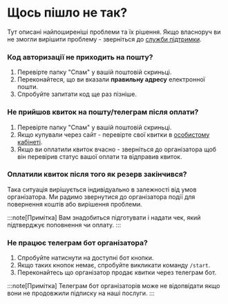 # Щось пішло не так?

Тут описані найпоширеніші проблеми та їх рішення. Якщо власноруч ви не змогли вирішити проблему - зверніться до [служби підтримки](/docs/customer/support).

### Код авторизації не приходить на пошту?
1. Перевірте папку "Спам" у вашій поштовій скриньці.
2. Переконайтеся, що ви вказали **правильну адресу** електронної пошти.
3. Спробуйте запитати код ще раз пізніше.


### Не прийшов квиток на пошту/телеграм після оплати?
1. Перевірте папку "Спам" у вашій поштовій скриньці.
2. Якщо купували через сайт - перевірте свої квитки в [особистому кабінеті](https://gligle.app/tickets).
3. Якщо ви оплатили квиток вчасно - зверніться до організатора щоб він перевірив статус вашої оплати та відправив квиток.

### Оплатили квиток після того як резерв закінчився?
Така ситуація вирішується індивідуально в залежності від умов організатора.
Ми радимо звернутися до організатора події для повернення коштів або вирішення проблеми.

:::note[Примітка]
Вам знадобиться підготувати і надати чек, який підтверджує поповнення чи оплату.
:::

### Не працює телеграм бот організатора?
1. Спробуйте натиснути на доступні бот кнопки.
2. Якщо таких кнопок немає, спробуйте викликати команду `/start`.
3. Переконайтесь що організатор продає квитки через телеграм бот.

:::note[Примітка]
Телеграм бот організаторів може не відопвідати якщо вони не продовжили підписку на наші послуги.
:::

